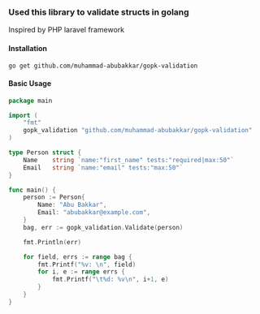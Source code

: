 ### Used this library to validate structs in golang
Inspired by PHP laravel framework

#### Installation
```shell script
go get github.com/muhammad-abubakkar/gopk-validation
```
#### Basic Usage
```go
package main

import (
    "fmt"
	gopk_validation "github.com/muhammad-abubakkar/gopk-validation"
)

type Person struct {
    Name    string `name:"first_name" tests:"required|max:50"`
    Email   string `name:"email" tests:"max:50"`
}

func main() {
    person := Person{
        Name: "Abu Bakkar",
        Email: "abubakkar@example.com",
    }
    bag, err := gopk_validation.Validate(person)

    fmt.Println(err)

    for field, errs := range bag {
        fmt.Printf("%v: \n", field)
        for i, e := range errs {
            fmt.Printf("\t%d: %v\n", i+1, e)
        }
    }
}
```